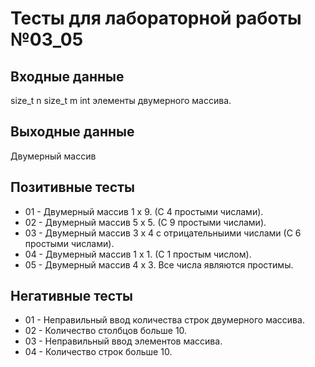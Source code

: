 # Тесты для лабораторной работы №03_05

## Входные данные
size_t n
size_t m
int элементы двумерного массива.

## Выходные данные
Двумерный массив

## Позитивные тесты
- 01 - Двумерный массив 1 х 9. (С 4 простыми числами).
- 02 - Двумерный массив 5 х 5. (С 9 простыми числами).
- 03 - Двумерный массив 3 х 4 с отрицательныими числами (С 6 простыми числами).
- 04 - Двумерный массив 1 х 1. (С 1 простым числом).
- 05 - Двумерный массив 4 х 3. Все числа являются простимы.
## Негативные тесты
- 01 - Неправильный ввод количества строк двумерного массива.
- 02 - Количество столбцов больше 10.
- 03 - Неправильный ввод элементов массива.
- 04 - Количество строк больше 10.
